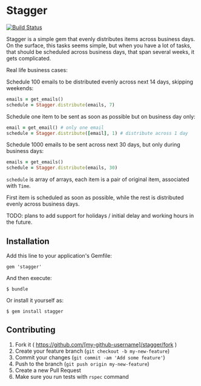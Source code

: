 # Stagger

[![Build Status](https://travis-ci.org/Valve/stagger.svg?branch=master)](https://travis-ci.org/Valve/stagger)

Stagger is a simple gem that evenly distributes items across business
days.
On the surface, this tasks seems simple, but when you have a lot of
tasks,
that should be scheduled across business days, that span several weeks,
it gets complicated.

Real life business cases:

Schedule 100 emails to be distributed evenly across next 14 days, skipping weekends:

```ruby
emails = get_emails()
schedule = Stagger.distribute(emails, 7)
```

Schedule one item to be sent as soon as possible but on business day only:

```ruby
email = get_email() # only one email
schedule = Stagger.distribute([email], 1) # distribute across 1 day
```

Schedule 1000 emails to be sent across next 30 days, but only during business days:

```ruby
emails = get_emails()
schedule = Stagger.distribute(emails, 30)
```

`schedule` is array of arrays, each item is a pair of original item,
associated with `Time`.

First item is scheduled as soon as possible, while the rest is
distributed evenly across business days.

TODO: plans to add support for holidays / initial delay and working hours in the future.


## Installation

Add this line to your application's Gemfile:

    gem 'stagger'

And then execute:

    $ bundle

Or install it yourself as:

    $ gem install stagger

## Contributing

1. Fork it ( https://github.com/[my-github-username]/stagger/fork )
2. Create your feature branch (`git checkout -b my-new-feature`)
3. Commit your changes (`git commit -am 'Add some feature'`)
4. Push to the branch (`git push origin my-new-feature`)
5. Create a new Pull Request
6. Make sure you run tests with `rspec` command
